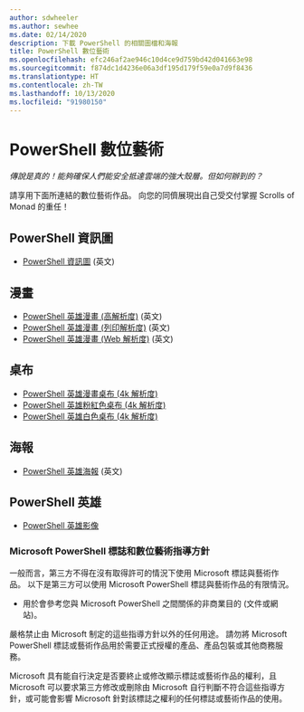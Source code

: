 ```yaml
---
author: sdwheeler
ms.author: sewhee
ms.date: 02/14/2020
description: 下載 PowerShell 的相關圖檔和海報
title: PowerShell 數位藝術
ms.openlocfilehash: efc246af2ae946c10d4ce9d759bd42d041663e98
ms.sourcegitcommit: f874dc1d4236e06a3df195d179f59e0a7d9f8436
ms.translationtype: HT
ms.contentlocale: zh-TW
ms.lasthandoff: 10/13/2020
ms.locfileid: "91980150"
---
```

# <a name="powershell-digital-art"></a>PowerShell 數位藝術

*傳說是真的！能夠確保人們能安全抵達雲端的強大殼層。但如何辦到的？*

請享用下面所連結的數位藝術作品。 向您的同儕展現出自己受交付掌握 Scrolls of Monad 的重任！

## <a name="powershell-infographic"></a>PowerShell 資訊圖

- [PowerShell 資訊圖](https://github.com/MicrosoftDocs/PowerShell-Docs/blob/staging/assets/PowerShell_7_Infographic.pdf) \(英文\)

## <a name="comic"></a>漫畫

- [PowerShell 英雄漫畫 (高解析度)](https://aka.ms/powershellherocomic_highres) \(英文\)
- [PowerShell 英雄漫畫 (列印解析度)](https://aka.ms/powershellherocomic_print) \(英文\)
- [PowerShell 英雄漫畫 (Web 解析度)](https://aka.ms/powershellherocomic_web) \(英文\)

## <a name="wallpaper"></a>桌布

- [PowerShell 英雄漫畫桌布 (4k 解析度)](https://aka.ms/powershellherowallpaper)
- [PowerShell 英雄粉紅色桌布 (4k 解析度)](https://aka.ms/powershellherowallpaper1)
- [PowerShell 英雄白色桌布 (4k 解析度)](https://aka.ms/powershellherowallpaper2)

## <a name="poster"></a>海報

- [PowerShell 英雄海報](https://aka.ms/powershellheroposter) \(英文\)

## <a name="powershell-hero"></a>PowerShell 英雄

- [PowerShell 英雄影像](https://aka.ms/powershellhero)

### <a name="microsoft-powershell-logo-and-digital-art-guidelines"></a>Microsoft PowerShell 標誌和數位藝術指導方針

一般而言，第三方不得在沒有取得許可的情況下使用 Microsoft 標誌與藝術作品。 以下是第三方可以使用 Microsoft PowerShell 標誌與藝術作品的有限情況。

- 用於會參考您與 Microsoft PowerShell 之間關係的非商業目的 (文件或網站)。

嚴格禁止由 Microsoft 制定的這些指導方針以外的任何用途。 請勿將 Microsoft PowerShell 標誌或藝術作品用於需要正式授權的產品、產品包裝或其他商務服務。

Microsoft 具有能自行決定是否要終止或修改顯示標誌或藝術作品的權利，且 Microsoft 可以要求第三方修改或刪除由 Microsoft 自行判斷不符合這些指導方針，或可能會影響 Microsoft 針對該標誌之權利的任何標誌或藝術作品的使用。
